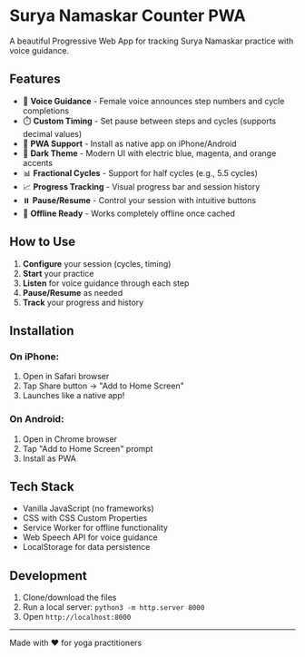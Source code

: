 # Surya Namaskar Counter PWA

A beautiful Progressive Web App for tracking Surya Namaskar practice with voice guidance.

## Features

- 🧘 **Voice Guidance** - Female voice announces step numbers and cycle completions
- ⏱️ **Custom Timing** - Set pause between steps and cycles (supports decimal values)
- 📱 **PWA Support** - Install as native app on iPhone/Android
- 🌙 **Dark Theme** - Modern UI with electric blue, magenta, and orange accents
- 📊 **Fractional Cycles** - Support for half cycles (e.g., 5.5 cycles)
- 📈 **Progress Tracking** - Visual progress bar and session history
- ⏸️ **Pause/Resume** - Control your session with intuitive buttons
- 📴 **Offline Ready** - Works completely offline once cached

## How to Use

1. **Configure** your session (cycles, timing)
2. **Start** your practice
3. **Listen** for voice guidance through each step
4. **Pause/Resume** as needed
5. **Track** your progress and history

## Installation

### On iPhone:
1. Open in Safari browser
2. Tap Share button → "Add to Home Screen"
3. Launches like a native app!

### On Android:
1. Open in Chrome browser
2. Tap "Add to Home Screen" prompt
3. Install as PWA

## Tech Stack

- Vanilla JavaScript (no frameworks)
- CSS with CSS Custom Properties
- Service Worker for offline functionality
- Web Speech API for voice guidance
- LocalStorage for data persistence

## Development

1. Clone/download the files
2. Run a local server: `python3 -m http.server 8000`
3. Open `http://localhost:8000`

---

Made with ❤️ for yoga practitioners
